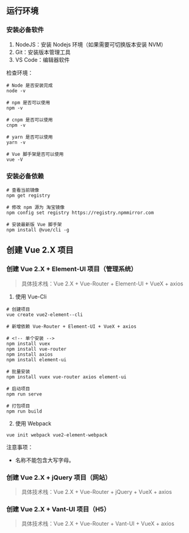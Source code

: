 <!--
 * @Author: Shu Binqi
 * @Date: 2023-03-11 19:16:02
 * @LastEditors: Shu Binqi
 * @LastEditTime: 2023-03-11 19:37:15
 * @Description: Vue 2.X 参考项目
 * @Version: 1.0.0
 * @FilePath: \interviewQuestionsd:\Git\vue2-projects\Readme.md
-->

## 运行环境

### 安装必备软件

1. NodeJS：安装 Nodejs 环境（如果需要可切换版本安装 NVM）
2. Git：安装版本管理工具
3. VS Code：编辑器软件

检查环境：

```
# Node 是否安装完成
node -v

# npm 是否可以使用
npm -v

# cnpm 是否可以使用
cnpm -v

# yarn 是否可以使用
yarn -v

# Vue 脚手架是否可以使用
vue -V
```

### 安装必备依赖

```
# 查看当前镜像
npm get registry

# 修改 npm 源为 淘宝镜像
npm config set registry https://registry.npmmirror.com

# 安装最新版 Vue 脚手架
npm install @vue/cli -g
```

## 创建 Vue 2.X 项目

### 创建 Vue 2.X + Element-UI 项目（管理系统）

> 具体技术栈：Vue 2.X + Vue-Router + Element-UI + VueX + axios

1. 使用 Vue-Cli

```
# 创建项目
vue create vue2-element--cli

# 新增依赖 Vue-Router + Element-UI + VueX + axios

# <!-- 单个安装 -->
npm install vuex
npm install vue-router
npm install axios
npm install element-ui

# 批量安装
npm install vuex vue-router axios element-ui

# 启动项目
npm run serve

# 打包项目
npm run build
```

2. 使用 Webpack

```
vue init webpack vue2-element-webpack
```

注意事项：

- 名称不能包含大写字母。

### 创建 Vue 2.X + jQuery 项目（网站）

> 具体技术栈：Vue 2.X + Vue-Router + jQuery + VueX + axios

### 创建 Vue 2.X + Vant-UI 项目（H5）

> 具体技术栈：Vue 2.X + Vue-Router + Vant-UI + VueX + axios
